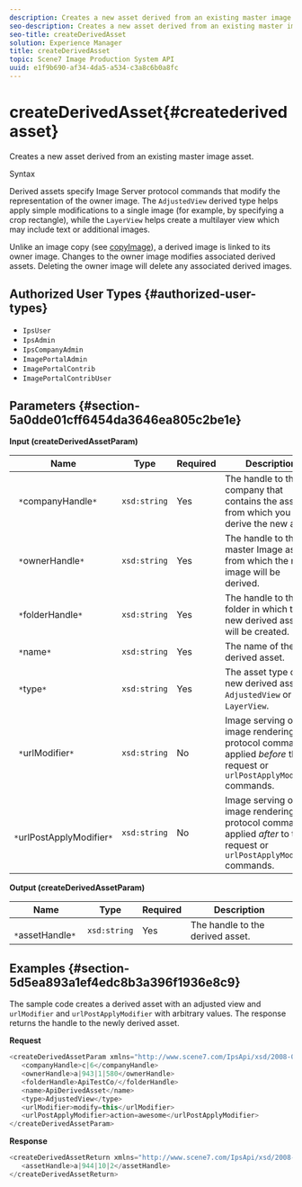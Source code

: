 ```yaml
---
description: Creates a new asset derived from an existing master image asset.
seo-description: Creates a new asset derived from an existing master image asset.
seo-title: createDerivedAsset
solution: Experience Manager
title: createDerivedAsset
topic: Scene7 Image Production System API
uuid: e1f9b690-af34-4da5-a534-c3a8c6b0a8fc
---
```


# createDerivedAsset{#createderivedasset}

Creates a new asset derived from an existing master image asset.

 Syntax 

<!--<a id="section_FE43FF204ED644C2AC901AF45982E942"></a>-->

Derived assets specify Image Server protocol commands that modify the representation of the owner image. The `AdjustedView` derived type helps apply simple modifications to a single image (for example, by specifying a crop rectangle), while the `LayerView` helps create a multilayer view which may include text or additional images.

Unlike an image copy (see [copyImage](../../../operations/c-operations-intro/c-methods/r-copy-image.md#reference-0785131e690b4ad08be69172023f35d0)), a derived image is linked to its owner image. Changes to the owner image modifies associated derived assets. Deleting the owner image will delete any associated derived images.

## Authorized User Types {#authorized-user-types}

* `IpsUser` 
* `IpsAdmin` 
* `IpsCompanyAdmin` 
* `ImagePortalAdmin` 
* `ImagePortalContrib` 
* `ImagePortalContribUser`

## Parameters {#section-5a0dde01cff6454da3646ea805c2be1e}

**Input (createDerivedAssetParam)** 

|  Name  | Type  | Required  | Description  |
|---|---|---|---|
|  ` *`companyHandle`*`  | `xsd:string`  | Yes  | The handle to the company that contains the asset from which you will derive the new asset.  |
|  ` *`ownerHandle`*`  | `xsd:string`  | Yes  | The handle to the master Image asset from which the new image will be derived.  |
|  ` *`folderHandle`*`  | `xsd:string`  | Yes  | The handle to the folder in which the new derived asset will be created.  |
|  ` *`name`*`  | `xsd:string`  | Yes  | The name of the derived asset.  |
|  ` *`type`*`  | `xsd:string`  | Yes  |The asset type of the new derived asset: `AdjustedView` or `LayerView`.  |
|  ` *`urlModifier`*`  | `xsd:string`  | No  |Image serving or image rendering protocol commands applied *before* the request or `urlPostApplyModifier` commands.  |
|  ` *`urlPostApplyModifier`*`  | `xsd:string`  | No  |Image serving or image rendering protocol commands applied *after* to the request or `urlPostApplyModifier` commands.  |

**Output (createDerivedAssetParam)** 

|  Name  | Type  | Required  | Description  |
|---|---|---|---|
|  ` *`assetHandle`*`  | `xsd:string`  | Yes  | The handle to the derived asset.  |

## Examples {#section-5d5ea893a1ef4edc8b3a396f1936e8c9}

The sample code creates a derived asset with an adjusted view and `urlModifier` and `urlPostApplyModifier` with arbitrary values. The response returns the handle to the newly derived asset.

**Request** 

```java
<createDerivedAssetParam xmlns="http://www.scene7.com/IpsApi/xsd/2008-01-15">
   <companyHandle>c|6</companyHandle>
   <ownerHandle>a|943|1|580</ownerHandle>
   <folderHandle>ApiTestCo/</folderHandle>
   <name>ApiDerivedAsset</name>
   <type>AdjustedView</type>
   <urlModifier>modify=this</urlModifier>
   <urlPostApplyModifier>action=awesome</urlPostApplyModifier>
</createDerivedAssetParam>
```

**Response** 

```java
<createDerivedAssetReturn xmlns="http://www.scene7.com/IpsApi/xsd/2008-01-15">
   <assetHandle>a|944|10|2</assetHandle>
</createDerivedAssetReturn>
```

